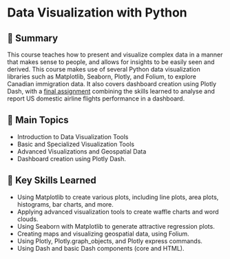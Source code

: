 # Data Visualization with Python

## 📄 Summary 
This course teaches how to present and visualize complex data in a manner that makes sense to people, and allows for insights to be easily seen and derived. This course makes use of several Python data visualization libraries such as Matplotlib, Seaborn, Plotly, and Folium, to explore Canadian immigration data. It also covers dashboard creation using Plotly Dash, with a [final assignment](https://github.com/DanielBarnes18/IBM-Data-Science-Professional-Certificate/tree/main/08.%20Data%20Visualization%20with%20Python/Final%20Assignment) combining the skills learned to analyse and report US domestic airline flights performance in a dashboard. 

## 📑 Main Topics 
- Introduction to Data Visualization Tools
- Basic and Specialized Visualization Tools
- Advanced Visualizations and Geospatial Data
- Dashboard creation using Plotly Dash.

## 🔑 Key Skills Learned 
- Using Matplotlib to create various plots, including line plots, area plots, histograms, bar charts, and more.
- Applying advanced visualization tools to create waffle charts and word clouds.
- Using Seaborn with Matplotlib to generate attractive regression plots.
- Creating maps and visualizing geospatial data, using Folium.
- Using Plotly, Plotly.graph_objects, and Plotly express commands.
- Using Dash and basic Dash components (core and HTML).
